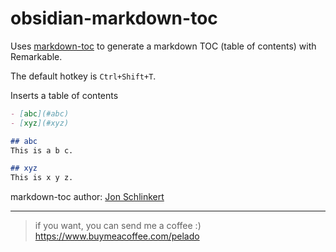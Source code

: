 # obsidian-markdown-toc

Uses [markdown-toc](https://github.com/jonschlinkert/markdown-toc) to generate a markdown TOC (table of contents) with Remarkable.

The default hotkey is `Ctrl+Shift+T`.

Inserts a table of contents

```markdown
- [abc](#abc)
- [xyz](#xyz)

## abc
This is a b c.

## xyz
This is x y z.
```


markdown-toc author: [Jon Schlinkert](https://github.com/jonschlinkert)

___
> if you want, you can send me a coffee :) https://www.buymeacoffee.com/pelado
>
